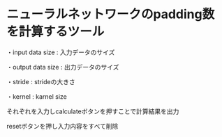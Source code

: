 # ニューラルネットワークのpadding数を計算するツール
・input data size : 入力データのサイズ

・output data size : 出力データのサイズ

・stride : strideの大きさ

・kernel : karnel size

それぞれを入力しcalculateボタンを押すことで計算結果を出力

resetボタンを押し入力内容をすべて削除

